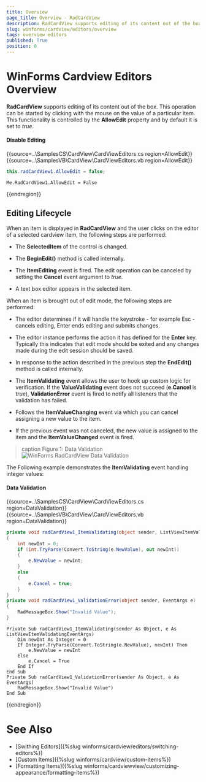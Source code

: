 ```yaml
---
title: Overview
page_title: Overview - RadCardView
description: RadCardView supports editing of its content out of the box. This operation can be started by clicking with the mouse on the value of a particular item.
slug: winforms/cardview/editors/overview
tags: overview editors
published: True
position: 0
---
```


# WinForms Cardview Editors Overview

__RadCardView__ supports editing of its content out of the box. This operation can be started by clicking with the mouse on the value of a particular item. This functionality is controlled by the __AllowEdit__ property and by default it is set to *true*.

#### Disable Editing

{{source=..\SamplesCS\CardView\CardViewEditors.cs region=AllowEdit}} 
{{source=..\SamplesVB\CardView\CardViewEditors.vb region=AllowEdit}}
````C#
this.radCardView1.AllowEdit = false;

````
````VB.NET
Me.RadCardView1.AllowEdit = False

````



{{endregion}}

## Editing Lifecycle

When an item is displayed in __RadCardView__ and the user clicks on the editor of a selected cardview item, the following steps are performed:

* The __SelectedItem__ of the control is changed.

* The __BeginEdit()__ method is called internally.

* The __ItemEditing__ event is fired. The edit operation can be canceled by setting the __Cancel__ event argument to *true*.

* A text box editor appears in the selected item.

When an item is brought out of edit mode, the following steps are performed:

* The editor determines if it will handle the keystroke - for example Esc - cancels editing, Enter ends editing and submits changes.

* The editor instance performs the action it has defined for the __Enter__ key. Typically this indicates that edit mode should be exited and any changes made during the edit session should be saved.

* In response to the action described in the previous step the __EndEdit()__ method is called internally.

* The __ItemValidating__ event allows the user to hook up custom logic for verification. If the __ValueValidating__ event does not succeed (__e.Cancel__ is *true*), __ValidationError__ event is fired to notify all listeners that the validation has failed.

* Follows the __ItemValueChanging__ event via which you can cancel assigning a new value to the item.

* If the previous event was not canceled, the new value is assigned to the item and the __ItemValueChanged__ event is fired.

>caption Figure 1: Data Validation
![WinForms RadCardView Data Validation](images/cardview-editors-overview001.gif)

The Following example demonstrates the __ItemValidating__ event handling integer values: 
            
#### Data Validation

{{source=..\SamplesCS\CardView\CardViewEditors.cs region=DataValidation}} 
{{source=..\SamplesVB\CardView\CardViewEditors.vb region=DataValidation}}
````C#
private void radCardView1_ItemValidating(object sender, ListViewItemValidatingEventArgs e)
{
    int newInt = 0;
    if (int.TryParse(Convert.ToString(e.NewValue), out newInt))
    {
        e.NewValue = newInt;
    }
    else
    {
        e.Cancel = true;
    }
}
private void radCardView1_ValidationError(object sender, EventArgs e)
{
    RadMessageBox.Show("Invalid Value");
}

````
````VB.NET
Private Sub radCardView1_ItemValidating(sender As Object, e As ListViewItemValidatingEventArgs)
    Dim newInt As Integer = 0
    If Integer.TryParse(Convert.ToString(e.NewValue), newInt) Then
        e.NewValue = newInt
    Else
        e.Cancel = True
    End If
End Sub
Private Sub radCardView1_ValidationError(sender As Object, e As EventArgs)
    RadMessageBox.Show("Invalid Value")
End Sub

````



{{endregion}}

# See Also

* [Swithing Editors]({%slug winforms/cardview/editors/switching-editors%})
* [Custom Items]({%slug winforms/cardview/custom-items%})
* [Formatting Items]({%slug winforms/cardviewview/customizing-appearance/formatting-items%})
